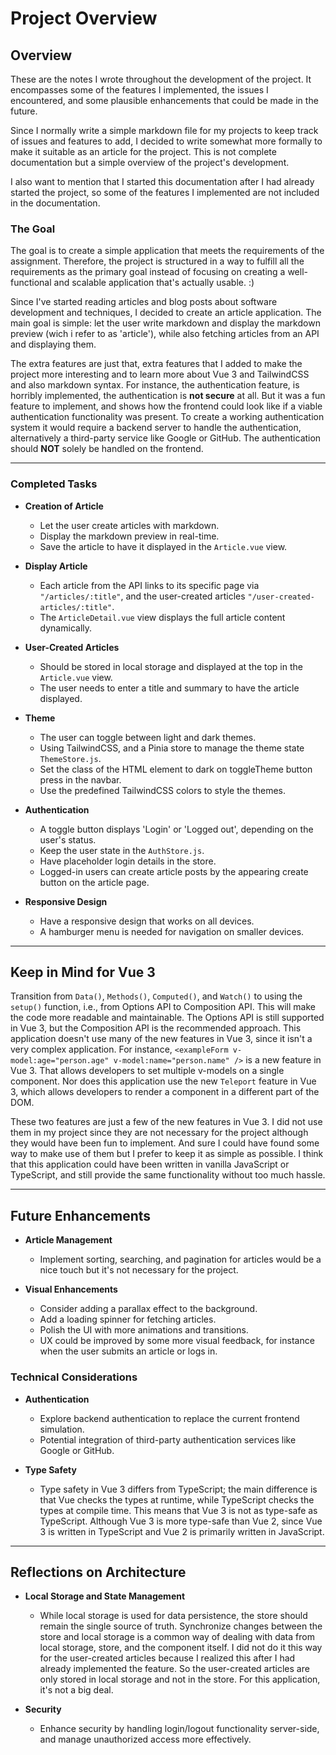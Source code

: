 # Project Overview

## Overview

These are the notes I wrote throughout the development of the project. It encompasses some of the features I implemented, the issues I encountered, and some plausible enhancements that could be made in the future.

Since I normally write a simple markdown file for my projects to keep track of issues and features to add, I decided to write somewhat more formally to make it suitable as an article for the project. This is not complete documentation but a simple overview of the project's development.

I also want to mention that I started this documentation after I had already started the project, so some of the features I implemented are not included in the documentation.

### The Goal

The goal is to create a simple application that meets the requirements of the assignment. Therefore, the project is structured in a way to fulfill all the requirements as the primary goal instead of focusing on creating a well-functional and scalable application that's actually usable. :)

Since I've started reading articles and blog posts about software development and techniques, I decided to create an article application. The main goal is simple: let the user write markdown and display the markdown preview (wich i refer to as 'article'), while also fetching articles from an API and displaying them.

The extra features are just that, extra features that I added to make the project more interesting and to learn more about Vue 3 and TailwindCSS and also markdown syntax. For instance, the authentication feature, is horribly implemented, the authentication is **not secure** at all. But it was a fun feature to implement, and shows how the frontend could look like if a viable authentication functionality was present. To create a working authentication system it would require a backend server to handle the authentication, alternatively a third-party service like Google or GitHub. The authentication should **NOT** solely be handled on the frontend.

---

### Completed Tasks

- **Creation of Article**
  - Let the user create articles with markdown.
  - Display the markdown preview in real-time.
  - Save the article to have it displayed in the `Article.vue` view.

- **Display Article**
  - Each article from the API links to its specific page via `"/articles/:title"`, and the user-created articles `"/user-created-articles/:title"`.
  - The `ArticleDetail.vue` view displays the full article content dynamically.

- **User-Created Articles**
  - Should be stored in local storage and displayed at the top in the `Article.vue` view.
  - The user needs to enter a title and summary to have the article displayed.

- **Theme**
  - The user can toggle between light and dark themes.
  - Using TailwindCSS, and a Pinia store to manage the theme state `ThemeStore.js`.
  - Set the class of the HTML element to dark on toggleTheme button press in the navbar.
  - Use the predefined TailwindCSS colors to style the themes.

- **Authentication**
  - A toggle button displays 'Login' or 'Logged out', depending on the user's status.
  - Keep the user state in the `AuthStore.js`.
  - Have placeholder login details in the store.
  - Logged-in users can create article posts by the appearing create button on the article page.

- **Responsive Design**
  - Have a responsive design that works on all devices.
  - A hamburger menu is needed for navigation on smaller devices.

---

## Keep in Mind for Vue 3

Transition from `Data()`, `Methods()`, `Computed()`, and `Watch()` to using the `setup()` function, i.e., from Options API to Composition API. This will make the code more readable and maintainable. The Options API is still supported in Vue 3, but the Composition API is the recommended approach. This application doesn't use many of the new features in Vue 3, since it isn't a very complex application. For instance, `<exampleForm v-model:age="person.age" v-model:name="person.name" />` is a new feature in Vue 3. That allows developers to set multiple v-models on a single component. Nor does this application use the new `Teleport` feature in Vue 3, which allows developers to render a component in a different part of the DOM.

These two features are just a few of the new features in Vue 3. I did not use them in my project since they are not necessary for the project although they would have been fun to implement. And sure I could have found some way to make use of them but I prefer to keep it as simple as possible. I think that this application could have been written in vanilla JavaScript or TypeScript, and still provide the same functionality without too much hassle.

---

## Future Enhancements

- **Article Management**
  - Implement sorting, searching, and pagination for articles would be a nice touch but it's not necessary for the project.

- **Visual Enhancements**
  - Consider adding a parallax effect to the background.
  - Add a loading spinner for fetching articles.
  - Polish the UI with more animations and transitions.
  - UX could be improved by some more visual feedback, for instance when the user submits an article or logs in.

### Technical Considerations

- **Authentication**
  - Explore backend authentication to replace the current frontend simulation.
  - Potential integration of third-party authentication services like Google or GitHub.

- **Type Safety**
  - Type safety in Vue 3 differs from TypeScript; the main difference is that Vue checks the types at runtime, while TypeScript checks the types at compile time. This means that Vue 3 is not as type-safe as TypeScript. Although Vue 3 is more type-safe than Vue 2, since Vue 3 is written in TypeScript and Vue 2 is primarily written in JavaScript.

---

## Reflections on Architecture

- **Local Storage and State Management**
  - While local storage is used for data persistence, the store should remain the single source of truth. Synchronize changes between the store and local storage is a common way of dealing with data from local storage, store, and the component itself. I did not do it this way for the user-created articles because I realized this after I had already implemented the feature. So the user-created articles are only stored in local storage and not in the store. For this application, it's not a big deal.

- **Security**
  - Enhance security by handling login/logout functionality server-side, and manage unauthorized access more effectively.
